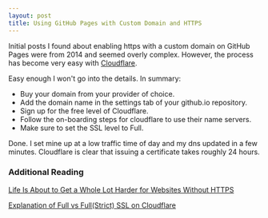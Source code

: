 ```yaml
---
layout: post
title: Using GitHub Pages with Custom Domain and HTTPS
---
```


Initial posts I found about enabling https with a custom domain on GitHub Pages were from 2014 and seemed overly complex. However, the process has become very easy with [Cloudflare](https://www.cloudflare.com "cloudflare.com - Homepage").

Easy enough I won't go into the details. In summary:

-   Buy your domain from your provider of choice.
-   Add the domain name in the settings tab of your github.io repository.
-   Sign up for the free level of Cloudflare.
-   Follow the on-boarding steps for cloudflare to use their name servers.
-   Make sure to set the SSL level to Full.

Done. I set mine up at a low traffic time of day and my dns updated in a few minutes.  Cloudflare is clear that issuing a certificate takes roughly 24 hours. 

### Additional Reading

[Life Is About to Get a Whole Lot Harder for Websites Without HTTPS](https://www.troyhunt.com/life-is-about-to-get-harder-for-websites-without-https/ "TroyHunt.com - Life Is About to Get...")

[Explanation of Full vs Full(Strict) SSL on Cloudflare](https://www.troyhunt.com/cloudflare-ssl-and-unhealthy-security-absolutism/ "TroyHunt.com - CloudFlare, SSL and unhealthy security absolutism")
